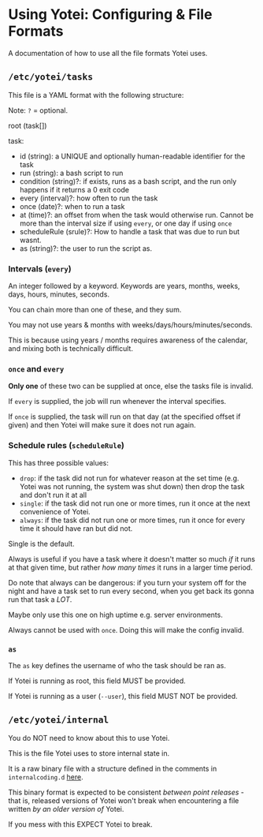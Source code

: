 # Using Yotei: Configuring & File Formats

A documentation of how to use all the file formats Yotei uses.

## `/etc/yotei/tasks`

This file is a YAML format with the following structure:

Note: `?` = optional.

root (task[])

task:
 - id (string): a UNIQUE and optionally human-readable identifier for the task
 - run (string): a bash script to run
 - condition (string)?: if exists, runs as a bash script,
   and the run only happens if it returns a 0 exit code
 - every (interval)?: how often to run the task
 - once (date)?: when to run a task
 - at (time)?: an offset from when the task would otherwise run.
   Cannot be more than the interval size if using `every`,
   or one day if using `once`
 - scheduleRule (srule)?: How to handle a task that was due to run but wasnt.
 - as (string)?: the user to run the script as.

### Intervals (`every`)

An integer followed by a keyword.
Keywords are years, months, weeks, days, hours, minutes, seconds.

You can chain more than one of these, and they sum.

You may not use years & months with weeks/days/hours/minutes/seconds.

This is because using years / months requires awareness of the calendar,
and mixing both is technically difficult.

### `once` and `every`
**Only one** of these two can be supplied at once, else the tasks file is invalid.

If `every` is supplied, the job will run whenever the interval specifies.

If `once` is supplied, the task will run on that day (at the specified offset if given)
and then Yotei will make sure it does not run again.

### Schedule rules (`scheduleRule`)

This has three possible values:
 - `drop`: if the task did not run for whatever reason at the set time
   (e.g. Yotei was not running, the system was shut down) then drop the task
   and don't run it at all
 - `single`: if the task did not run one or more times,
   run it once at the next convenience of Yotei.
 - `always`: if the task did not run one or more times,
   run it once for every time it should have ran but did not.

Single is the default.

Always is useful if you have a task where it doesn't matter so much *if* it
runs at that given time, but rather *how many times* it runs in a larger time
period.

Do note that always can be dangerous: if you turn your system off for the night
and have a task set to run every second, when you get back its gonna run that
task a *LOT*.

Maybe only use this one on high uptime e.g. server environments.

Always cannot be used with `once`. Doing this will make the config invalid.

### `as`

The `as` key defines the username of who the task should be ran as.

If Yotei is running as root, this field MUST be provided.

If Yotei is running as a user (`--user`), this field MUST NOT be provided.

## `/etc/yotei/internal`

You do NOT need to know about this to use Yotei.

This is the file Yotei uses to store internal state in.

It is a raw binary file with a structure defined in the comments in `internalcoding.d`
[here](https://github.com/yellowsink/yotei/blob/master/daemon/source/internalcoding.d#L5-L8).

This binary format is expected to be consistent *between point releases* - that is,
released versions of Yotei won't break when encountering a file written *by an older version of*
Yotei.

If you mess with this EXPECT Yotei to break.
